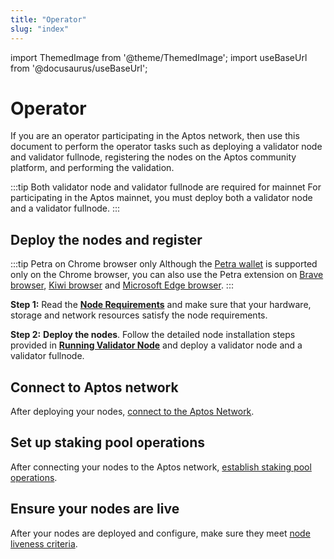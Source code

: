 ```yaml
---
title: "Operator"
slug: "index"
---
```


import ThemedImage from '@theme/ThemedImage';
import useBaseUrl from '@docusaurus/useBaseUrl';

# Operator

If you are an operator participating in the Aptos network, then use this document to perform the operator tasks such as deploying a validator node and validator fullnode, registering the nodes on the Aptos community platform, and performing the validation. 

:::tip Both validator node and validator fullnode are required for mainnet
For participating in the Aptos mainnet, you must deploy both a validator node and a validator fullnode. 
:::

## Deploy the nodes and register

:::tip Petra on Chrome browser only
Although the [Petra wallet](../../../guides/install-petra-wallet.md) is supported only on the Chrome browser, you can also use the Petra extension on [Brave browser](https://brave.com/), [Kiwi browser](https://kiwibrowser.com/) and [Microsoft Edge browser](https://www.microsoft.com/en-us/edge).
:::

**Step 1:** Read the [**Node Requirements**](./node-requirements.md) and make sure that your hardware, storage and network resources satisfy the node requirements.

**Step 2:** **Deploy the nodes**. Follow the detailed node installation steps provided in [**Running Validator Node**](running-validator-node/index.md) and deploy a validator node and a validator fullnode.

## Connect to Aptos network

After deploying your nodes, [connect to the Aptos Network](./connect-to-aptos-network.md).

## Set up staking pool operations

After connecting your nodes to the Aptos network, [establish staking pool operations](./staking-pool-operations.md).

## Ensure your nodes are live

After your nodes are deployed and configure, make sure they meet [node liveness criteria](./node-liveness-criteria.md).